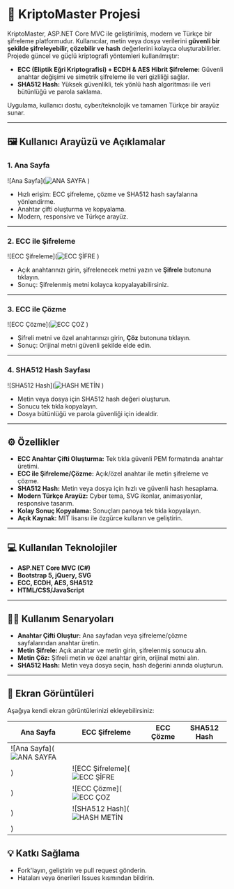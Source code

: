 # 🔐 KriptoMaster Projesi

KriptoMaster, ASP.NET Core MVC ile geliştirilmiş, modern ve Türkçe bir şifreleme platformudur. Kullanıcılar, metin veya dosya verilerini **güvenli bir şekilde şifreleyebilir, çözebilir ve hash** değerlerini kolayca oluşturabilirler. Projede güncel ve güçlü kriptografi yöntemleri kullanılmıştır:

- **ECC (Eliptik Eğri Kriptografisi) + ECDH & AES Hibrit Şifreleme:** Güvenli anahtar değişimi ve simetrik şifreleme ile veri gizliliği sağlar.
- **SHA512 Hash:** Yüksek güvenlikli, tek yönlü hash algoritması ile veri bütünlüğü ve parola saklama.

Uygulama, kullanıcı dostu, cyber/teknolojik ve tamamen Türkçe bir arayüz sunar.

---

## 🖼️ Kullanıcı Arayüzü ve Açıklamalar

### 1. Ana Sayfa

![Ana Sayfa](![ANA SAYFA](https://github.com/user-attachments/assets/f2cab8a9-159b-49c7-8cd6-62bfda4f802a)
)

- Hızlı erişim: ECC şifreleme, çözme ve SHA512 hash sayfalarına yönlendirme.
- Anahtar çifti oluşturma ve kopyalama.
- Modern, responsive ve Türkçe arayüz.

---

### 2. ECC ile Şifreleme

![ECC Şifreleme](![ECC ŞİFRE](https://github.com/user-attachments/assets/f75d7e50-e974-4337-8df7-9b14d1fbe37c)
)

- Açık anahtarınızı girin, şifrelenecek metni yazın ve **Şifrele** butonuna tıklayın.
- Sonuç: Şifrelenmiş metni kolayca kopyalayabilirsiniz.

---

### 3. ECC ile Çözme

![ECC Çözme](![ECC ÇOZ](https://github.com/user-attachments/assets/df295e33-3c5d-4ff9-9544-d1fe2e510724)
)

- Şifreli metni ve özel anahtarınızı girin, **Çöz** butonuna tıklayın.
- Sonuç: Orijinal metni güvenli şekilde elde edin.

---

### 4. SHA512 Hash Sayfası

![SHA512 Hash](![HASH METİN](https://github.com/user-attachments/assets/5a186dee-ce7e-4f6b-90ac-e23d61f50362)
)

- Metin veya dosya için SHA512 hash değeri oluşturun.
- Sonucu tek tıkla kopyalayın.
- Dosya bütünlüğü ve parola güvenliği için idealdir.

---

## ⚙️ Özellikler

- **ECC Anahtar Çifti Oluşturma:** Tek tıkla güvenli PEM formatında anahtar üretimi.
- **ECC ile Şifreleme/Çözme:** Açık/özel anahtar ile metin şifreleme ve çözme.
- **SHA512 Hash:** Metin veya dosya için hızlı ve güvenli hash hesaplama.
- **Modern Türkçe Arayüz:** Cyber tema, SVG ikonlar, animasyonlar, responsive tasarım.
- **Kolay Sonuç Kopyalama:** Sonuçları panoya tek tıkla kopyalayın.
- **Açık Kaynak:** MIT lisansı ile özgürce kullanın ve geliştirin.

---

## 💻 Kullanılan Teknolojiler

- **ASP.NET Core MVC (C#)**
- **Bootstrap 5, jQuery, SVG**
- **ECC, ECDH, AES, SHA512**
- **HTML/CSS/JavaScript**

---


## 👨‍💻 Kullanım Senaryoları

- **Anahtar Çifti Oluştur:** Ana sayfadan veya şifreleme/çözme sayfalarından anahtar üretin.
- **Metin Şifrele:** Açık anahtar ve metin girin, şifrelenmiş sonucu alın.
- **Metin Çöz:** Şifreli metin ve özel anahtar girin, orijinal metni alın.
- **SHA512 Hash:** Metin veya dosya seçin, hash değerini anında oluşturun.

---

## 📸 Ekran Görüntüleri

Aşağıya kendi ekran görüntülerinizi ekleyebilirsiniz:

| Ana Sayfa | ECC Şifreleme | ECC Çözme | SHA512 Hash |
|-----------|---------------|-----------|-------------|
| ![Ana Sayfa](![ANA SAYFA](https://github.com/user-attachments/assets/19a4f631-b347-4240-b774-8b197ca78ba7)
) | ![ECC Şifreleme](![ECC ŞİFRE](https://github.com/user-attachments/assets/292ac629-a1c1-41dd-994b-5dc20c9f082a)
) | ![ECC Çözme](![ECC ÇOZ](https://github.com/user-attachments/assets/3b106b58-32d5-4037-831d-904ef0a4fcf3)
) | ![SHA512 Hash](![HASH METİN](https://github.com/user-attachments/assets/6685a3a7-a64e-45fd-8042-ac85bf539190)
) |



## 💡 Katkı Sağlama

- Fork'layın, geliştirin ve pull request gönderin.
- Hataları veya önerileri Issues kısmından bildirin.


 
